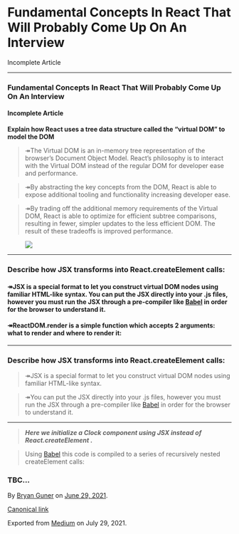 # Fundamental Concepts In React That Will Probably Come Up On An Interview

Incomplete Article

---

### Fundamental Concepts In React That Will Probably Come Up On An Interview

#### Incomplete Article

**Explain how React uses a tree data structure called the “virtual DOM” to model the DOM**

> ↠The Virtual DOM is an in-memory tree representation of the browser’s Document Object Model. React’s philosophy is to interact with the Virtual DOM instead of the regular DOM for developer ease and performance.

> ↠By abstracting the key concepts from the DOM, React is able to expose additional tooling and functionality increasing developer ease.

> ↠By trading off the additional memory requirements of the Virtual DOM, React is able to optimize for efficient subtree comparisons, resulting in fewer, simpler updates to the less efficient DOM. The result of these tradeoffs is improved performance.

<figure><img src="https://cdn-images-1.medium.com/max/800/0*iVSdRNTWikevU4dG.png" class="graf-image" /></figure>

---

### **Describe how JSX transforms into React.createElement calls:**

#### ↠JSX is a special format to let you construct virtual DOM nodes using familiar HTML-like syntax. You can put the JSX directly into your .js files, however you must run the JSX through a pre-compiler like <a href="https://babeljs.io/" class="markup--anchor markup--h4-anchor">Babel</a> in order for the browser to understand it.

#### ↠ReactDOM.render is a simple function which accepts 2 arguments: what to render and where to render it:

---

### Describe how JSX transforms into React.createElement calls:

> ↠JSX is a special format to let you construct virtual DOM nodes using familiar HTML-like syntax.

> ↠You can put the JSX directly into your .js files, however you must run the JSX through a pre-compiler like <a href="https://babeljs.io/" class="markup--anchor markup--blockquote-anchor">Babel</a> in order for the browser to understand it.

---

> **_Here we initialize a Clock component using JSX instead of React.createElement ._**

> Using <a href="https://babeljs.io/" class="markup--anchor markup--pullquote-anchor">Babel</a> this code is compiled to a series of recursively nested createElement calls:

### TBC…

By <a href="https://medium.com/@bryanguner" class="p-author h-card">Bryan Guner</a> on [June 29, 2021](https://medium.com/p/5495b6421287).

<a href="https://medium.com/@bryanguner/fundamental-concepts-in-react-that-will-probably-come-up-on-an-interview-5495b6421287" class="p-canonical">Canonical link</a>

Exported from [Medium](https://medium.com) on July 29, 2021.
